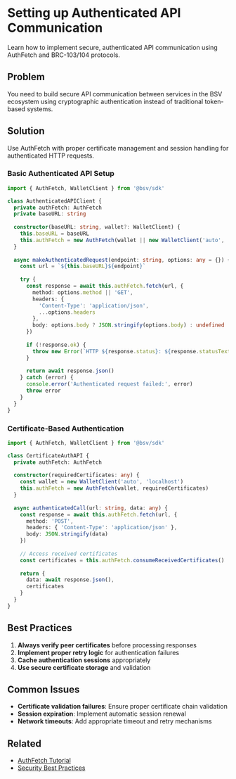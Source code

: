 # Setting up Authenticated API Communication

Learn how to implement secure, authenticated API communication using AuthFetch and BRC-103/104 protocols.

## Problem

You need to build secure API communication between services in the BSV ecosystem using cryptographic authentication instead of traditional token-based systems.

## Solution

Use AuthFetch with proper certificate management and session handling for authenticated HTTP requests.

### Basic Authenticated API Setup

```typescript
import { AuthFetch, WalletClient } from '@bsv/sdk'

class AuthenticatedAPIClient {
  private authFetch: AuthFetch
  private baseURL: string
  
  constructor(baseURL: string, wallet?: WalletClient) {
    this.baseURL = baseURL
    this.authFetch = new AuthFetch(wallet || new WalletClient('auto', 'localhost'))
  }
  
  async makeAuthenticatedRequest(endpoint: string, options: any = {}) {
    const url = `${this.baseURL}${endpoint}`
    
    try {
      const response = await this.authFetch.fetch(url, {
        method: options.method || 'GET',
        headers: {
          'Content-Type': 'application/json',
          ...options.headers
        },
        body: options.body ? JSON.stringify(options.body) : undefined
      })
      
      if (!response.ok) {
        throw new Error(`HTTP ${response.status}: ${response.statusText}`)
      }
      
      return await response.json()
    } catch (error) {
      console.error('Authenticated request failed:', error)
      throw error
    }
  }
}
```

### Certificate-Based Authentication

```typescript
import { AuthFetch, WalletClient } from '@bsv/sdk'

class CertificateAuthAPI {
  private authFetch: AuthFetch
  
  constructor(requiredCertificates: any) {
    const wallet = new WalletClient('auto', 'localhost')
    this.authFetch = new AuthFetch(wallet, requiredCertificates)
  }
  
  async authenticatedCall(url: string, data: any) {
    const response = await this.authFetch.fetch(url, {
      method: 'POST',
      headers: { 'Content-Type': 'application/json' },
      body: JSON.stringify(data)
    })
    
    // Access received certificates
    const certificates = this.authFetch.consumeReceivedCertificates()
    
    return {
      data: await response.json(),
      certificates
    }
  }
}
```

## Best Practices

1. **Always verify peer certificates** before processing responses
2. **Implement proper retry logic** for authentication failures
3. **Cache authentication sessions** appropriately
4. **Use secure certificate storage** and validation

## Common Issues

- **Certificate validation failures**: Ensure proper certificate chain validation
- **Session expiration**: Implement automatic session renewal
- **Network timeouts**: Add appropriate timeout and retry mechanisms

## Related

- [AuthFetch Tutorial](../tutorials/authfetch-tutorial.md)
- [Security Best Practices](./security-best-practices.md)
